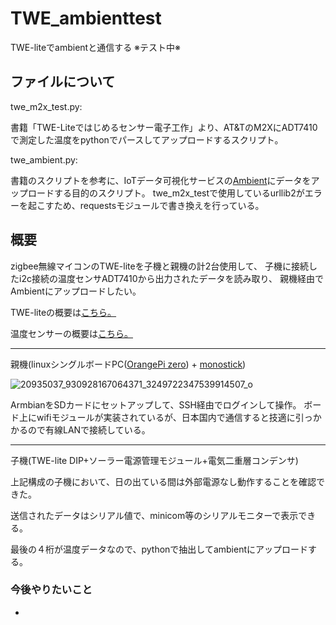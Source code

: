# TWE_ambienttest
TWE-liteでambientと通信する ※テスト中※

## ファイルについて
twe_m2x_test.py:

書籍「TWE-Liteではじめるセンサー電子工作」より、AT&TのM2XにADT7410で測定した温度をpythonでパースしてアップロードするスクリプト。

twe_ambient.py:

書籍のスクリプトを参考に、IoTデータ可視化サービスの[Ambient](https://ambidata.io/)にデータをアップロードする目的のスクリプト。
twe_m2x_testで使用しているurllib2がエラーを起こすため、requestsモジュールで書き換えを行っている。

## 概要
zigbee無線マイコンのTWE-liteを子機と親機の計2台使用して、
子機に接続したi2c接続の温度センサADT7410から出力されたデータを読み取り、
親機経由でAmbientにアップロードしたい。

TWE-liteの概要は[こちら。](https://mono-wireless.com/jp/products/index.html)

温度センサーの概要は[こちら。](http://akizukidenshi.com/catalog/g/gM-06675/)

------------------------------------

親機(linuxシングルボードPC([OrangePi zero](https://ja.aliexpress.com/store/product/New-Orange-Pi-Zero-H2-Quad-Core-Open-source-development-board-beyond-Raspberry-Pi/1553371_32760774493.html?channel=twinner)) + [monostick](https://mono-wireless.com/jp/products/MoNoStick/index.html))

![20935037_930928167064371_3249722347539914507_o](https://user-images.githubusercontent.com/22868285/58178324-f49d9f80-7ce0-11e9-955c-439d41c9f3fb.jpg)

ArmbianをSDカードにセットアップして、SSH経由でログインして操作。
ボード上にwifiモジュールが実装されているが、日本国内で通信すると技適に引っかかるので有線LANで接続している。

------------------------------------

子機(TWE-lite DIP+ソーラー電源管理モジュール+電気二重層コンデンサ)

上記構成の子機において、日の出ている間は外部電源なし動作することを確認できた。



送信されたデータはシリアル値で、minicom等のシリアルモニターで表示できる。



最後の４桁が温度データなので、pythonで抽出してambientにアップロードする。


### 今後やりたいこと
+
